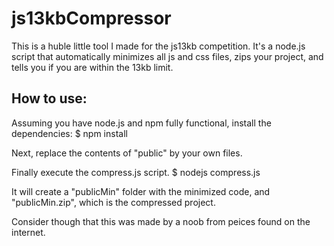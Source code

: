 js13kbCompressor
================
This is a huble little tool I made for the js13kb competition. It's a node.js script that automatically minimizes all js and css files, zips your project, and tells you if you are within the 13kb limit.

How to use:
----------------
Assuming you have node.js and npm fully functional, install the dependencies:
       $ npm install

Next, replace the contents of "public" by your own files.
 
Finally execute the compress.js script.
       $ nodejs compress.js

It will create a "publicMin" folder with the minimized code, and "publicMin.zip", which is the compressed project.

Consider though that this was made by a noob from peices found on the internet.
